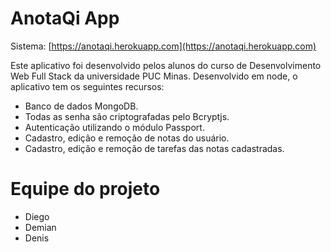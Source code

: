 # AnotaQi App

Sistema: [https://anotaqi.herokuapp.com](https://anotaqi.herokuapp.com)

Este aplicativo foi desenvolvido pelos alunos do curso de Desenvolvimento Web Full Stack da universidade PUC Minas. Desenvolvido em node, o aplicativo tem os seguintes recursos:

- Banco de dados MongoDB.
- Todas as senha são criptografadas pelo Bcryptjs.
- Autenticação utilizando o módulo Passport.
- Cadastro, edição e remoção de notas do usuário.
- Cadastro, edição e remoção de tarefas das notas cadastradas.

# Equipe do projeto

- Diego
- Demian
- Denis
